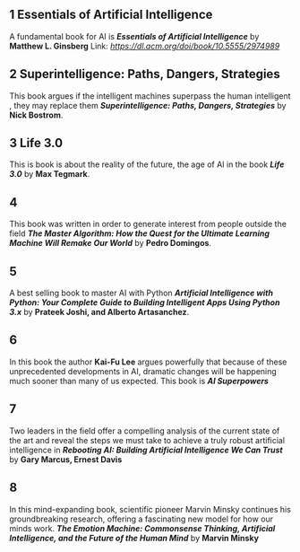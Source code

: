 ## 1   Essentials of Artificial Intelligence

A fundamental book for AI is **_Essentials of Artificial Intelligence_** by **Matthew L. Ginsberg**
Link: _https://dl.acm.org/doi/book/10.5555/2974989_



## 2 Superintelligence: Paths, Dangers, Strategies

This book argues if the intelligent machines superpass the human intelligent , they may replace them **_Superintelligence: Paths, Dangers, Strategies_** by **Nick Bostrom**.


## 3   Life 3.0

This is book is about the reality of the future, the age of AI in the book **_Life 3.0_** by **Max Tegmark**.


## 4 
This book was written in order to generate interest from people outside the field **_The Master Algorithm: How the Quest for the Ultimate Learning Machine Will Remake Our World_** by **Pedro Domingos**.

## 5 
A best selling book to master AI with Python **_Artificial Intelligence with Python: Your Complete Guide to Building Intelligent Apps Using Python 3.x_** by **Prateek Joshi, and Alberto Artasanchez**.

## 6 
In this book the author **Kai-Fu Lee** argues powerfully that because of these unprecedented developments in AI, dramatic changes will be happening much sooner than many of us expected. This book is **_AI Superpowers_**  

## 7 

Two leaders in the field offer a compelling analysis of the current state of the art and reveal the steps we must take to achieve a truly robust artificial intelligence in **_Rebooting AI: Building Artificial Intelligence We Can Trust_** by **Gary Marcus, Ernest Davis**


## 8 

In this mind-expanding book, scientific pioneer Marvin Minsky continues his groundbreaking research, offering a fascinating new model for how our minds work. **_The Emotion Machine: Commonsense Thinking, Artificial Intelligence, and the Future of the Human Mind_** by **Marvin Minsky**
